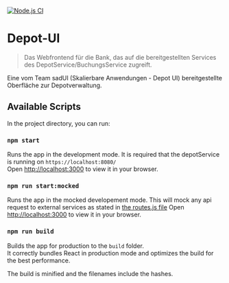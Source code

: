 [![Node.js CI](https://github.com/HSWsac2/depot-ui/actions/workflows/ci.yml/badge.svg)](https://github.com/HSWsac2/depot-ui/actions/workflows/ci.yml)

# Depot-UI
> Das Webfrontend für die Bank, das auf die bereitgestellten Services des DepotService/BuchungsService zugreift.

Eine vom Team sadUI (Skalierbare Anwendungen - Depot UI) bereitgestellte Oberfläche zur Depotverwaltung.

## Available Scripts

In the project directory, you can run:

### `npm start`

Runs the app in the development mode. It is required that the depotService is running on `https://localhost:8080/` \
Open [http://localhost:3000](http://localhost:3000) to view it in your browser.


### `npm run start:mocked`

Runs the app in the mocked developement mode. This will mock any api request to external services as stated in [the routes.js file](src/app/mocks/routes.js)
Open [http://localhost:3000](http://localhost:3000) to view it in your browser.

### `npm run build`

Builds the app for production to the `build` folder.\
It correctly bundles React in production mode and optimizes the build for the best performance.

The build is minified and the filenames include the hashes.
